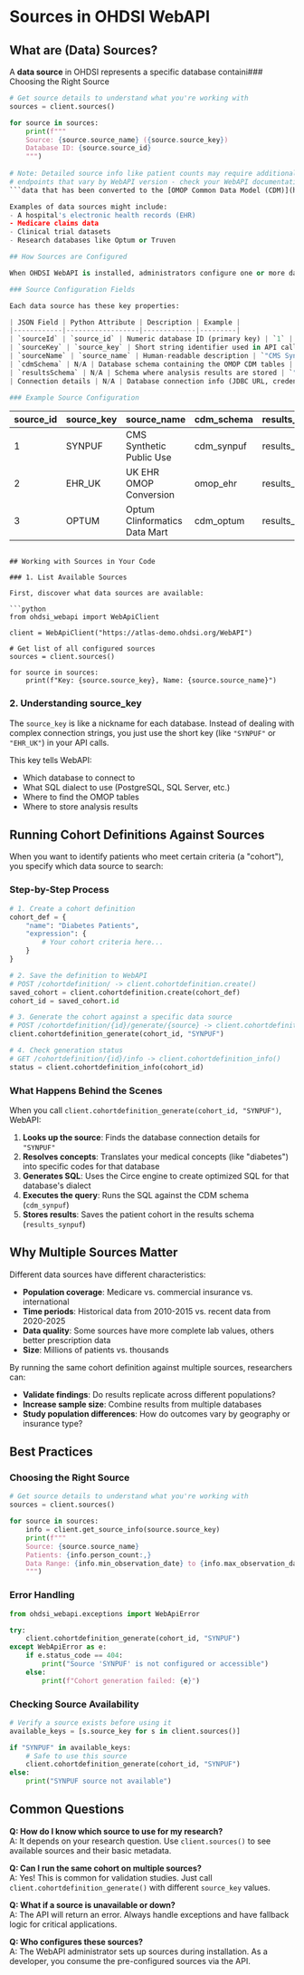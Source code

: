 # Sources in OHDSI WebAPI

## What are (Data) Sources?

A **data source** in OHDSI represents a specific database containi### Choosing the Right Source

```python
# Get source details to understand what you're working with
sources = client.sources()

for source in sources:
    print(f"""
    Source: {source.source_name} ({source.source_key})
    Database ID: {source.source_id}
    """)
    
# Note: Detailed source info like patient counts may require additional
# endpoints that vary by WebAPI version - check your WebAPI documentation
```data that has been converted to the [OMOP Common Data Model (CDM)](https://ohdsi.github.io/CommonDataModel/) format. Think of it as a pointer to a particular healthcare dataset that OHDSI tools can analyze.

Examples of data sources might include:
- A hospital's electronic health records (EHR) 
- Medicare claims data
- Clinical trial datasets
- Research databases like Optum or Truven

## How Sources are Configured

When OHDSI WebAPI is installed, administrators configure one or more data sources in the WebAPI database. Each source represents a different healthcare database that researchers can query.

### Source Configuration Fields

Each data source has these key properties:

| JSON Field | Python Attribute | Description | Example |
|------------|------------------|-------------|---------|
| `sourceId` | `source_id` | Numeric database ID (primary key) | `1` |
| `sourceKey` | `source_key` | Short string identifier used in API calls | `"SYNPUF"` |
| `sourceName` | `source_name` | Human-readable description | `"CMS Synthetic Public Use Files"` |
| `cdmSchema` | N/A | Database schema containing the OMOP CDM tables | `"cdm_synpuf"` |
| `resultsSchema` | N/A | Schema where analysis results are stored | `"results_synpuf"` |
| Connection details | N/A | Database connection info (JDBC URL, credentials, etc.) | `"jdbc:postgresql://..."` |

### Example Source Configuration

```
| source_id | source_key | source_name                   | cdm_schema  | results_schema |
|-----------|------------|-------------------------------|-------------|----------------|
| 1         | SYNPUF     | CMS Synthetic Public Use      | cdm_synpuf  | results_synpuf |
| 2         | EHR_UK     | UK EHR OMOP Conversion        | omop_ehr    | results_ehr    |
| 3         | OPTUM      | Optum Clinformatics Data Mart | cdm_optum   | results_optum  |
```

## Working with Sources in Your Code

### 1. List Available Sources

First, discover what data sources are available:

```python
from ohdsi_webapi import WebApiClient

client = WebApiClient("https://atlas-demo.ohdsi.org/WebAPI")

# Get list of all configured sources
sources = client.sources()

for source in sources:
    print(f"Key: {source.source_key}, Name: {source.source_name}")
```

### 2. Understanding source_key

The `source_key` is like a nickname for each database. Instead of dealing with complex connection strings, you just use the short key (like `"SYNPUF"` or `"EHR_UK"`) in your API calls.

This key tells WebAPI:
- Which database to connect to
- What SQL dialect to use (PostgreSQL, SQL Server, etc.)
- Where to find the OMOP tables
- Where to store analysis results

## Running Cohort Definitions Against Sources

When you want to identify patients who meet certain criteria (a "cohort"), you specify which data source to search:

### Step-by-Step Process

```python
# 1. Create a cohort definition
cohort_def = {
    "name": "Diabetes Patients",
    "expression": {
        # Your cohort criteria here...
    }
}

# 2. Save the definition to WebAPI
# POST /cohortdefinition/ -> client.cohortdefinition.create()
saved_cohort = client.cohortdefinition.create(cohort_def)
cohort_id = saved_cohort.id

# 3. Generate the cohort against a specific data source
# POST /cohortdefinition/{id}/generate/{source} -> client.cohortdefinition_generate()
client.cohortdefinition_generate(cohort_id, "SYNPUF")

# 4. Check generation status
# GET /cohortdefinition/{id}/info -> client.cohortdefinition_info()
status = client.cohortdefinition_info(cohort_id)
```

### What Happens Behind the Scenes

When you call `client.cohortdefinition_generate(cohort_id, "SYNPUF")`, WebAPI:

1. **Looks up the source**: Finds the database connection details for `"SYNPUF"`
2. **Resolves concepts**: Translates your medical concepts (like "diabetes") into specific codes for that database
3. **Generates SQL**: Uses the Circe engine to create optimized SQL for that database's dialect
4. **Executes the query**: Runs the SQL against the CDM schema (`cdm_synpuf`)
5. **Stores results**: Saves the patient cohort in the results schema (`results_synpuf`)

## Why Multiple Sources Matter

Different data sources have different characteristics:

- **Population coverage**: Medicare vs. commercial insurance vs. international
- **Time periods**: Historical data from 2010-2015 vs. recent data from 2020-2025  
- **Data quality**: Some sources have more complete lab values, others better prescription data
- **Size**: Millions of patients vs. thousands

By running the same cohort definition against multiple sources, researchers can:
- **Validate findings**: Do results replicate across different populations?
- **Increase sample size**: Combine results from multiple databases
- **Study population differences**: How do outcomes vary by geography or insurance type?

## Best Practices

### Choosing the Right Source

```python
# Get source details to understand what you're working with
sources = client.sources()

for source in sources:
    info = client.get_source_info(source.source_key)
    print(f"""
    Source: {source.source_name}
    Patients: {info.person_count:,}
    Data Range: {info.min_observation_date} to {info.max_observation_date}
    """)
```

### Error Handling

```python
from ohdsi_webapi.exceptions import WebApiError

try:
    client.cohortdefinition_generate(cohort_id, "SYNPUF")
except WebApiError as e:
    if e.status_code == 404:
        print("Source 'SYNPUF' is not configured or accessible")
    else:
        print(f"Cohort generation failed: {e}")
```

### Checking Source Availability

```python
# Verify a source exists before using it
available_keys = [s.source_key for s in client.sources()]

if "SYNPUF" in available_keys:
    # Safe to use this source
    client.cohortdefinition_generate(cohort_id, "SYNPUF")
else:
    print("SYNPUF source not available")
```

## Common Questions

**Q: How do I know which source to use for my research?**  
A: It depends on your research question. Use `client.sources()` to see available sources and their basic metadata.

**Q: Can I run the same cohort on multiple sources?**  
A: Yes! This is common for validation studies. Just call `client.cohortdefinition_generate()` with different `source_key` values.

**Q: What if a source is unavailable or down?**  
A: The API will return an error. Always handle exceptions and have fallback logic for critical applications.

**Q: Who configures these sources?**  
A: The WebAPI administrator sets up sources during installation. As a developer, you consume the pre-configured sources via the API.
